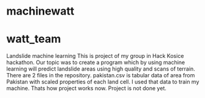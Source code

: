 # machinewatt
# watt_team
Landslide machine learning
This is project of my group in Hack Kosice hackathon. Our topic was to create a program which by using machine learning will predict landslide areas using high quality
and scans of terrain. There are 2 files in the repository. pakistan.csv is tabular data of area from Pakistan with scaled properties of each land cell. I used that data
to train my machine. Thats how project works now. Project is not done yet. 

